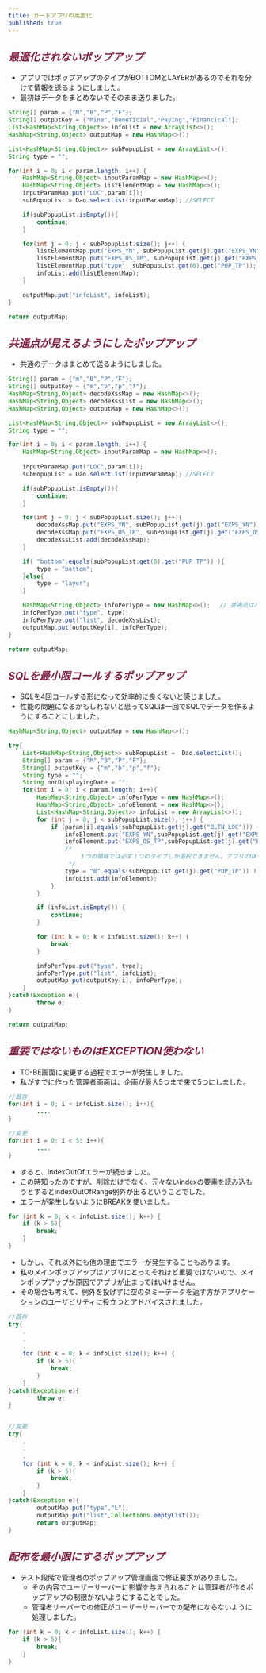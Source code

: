 ```yaml
---
title: カードアプリの高度化 
published: true
---
```




## <span style="color:#802548">_最適化されないポップアップ_</span>

- アプリではポップアップのタイプがBOTTOMとLAYERがあるのでそれを分けて情報を送るようにしました。
- 最初はデータをまとめないでそのまま送りました。

```java
String[] param = {"M","B","P","F"};
String[] outputKey = {"Mine","Beneficial","Paying","Financical"};
List<HashMap<String,Object>> infoList = new ArrayList<>();
HashMap<String,Object> outputMap = new HashMap<>();

List<HashMap<String,Object>> subPopupList = new ArrayList<>();
String type = "";

for(int i = 0; i < param.length; i++) {
    HashMap<String,Object> inputParamMap = new HashMap<>();
    HashMap<String,Object> listElementMap = new HashMap<>();
    inputParamMap.put("LOC",param[i]);
    subPopupList = Dao.selectList(inputParamMap); //SELECT

    if(subPopupList.isEmpty()){
        continue;
    }

    for(int j = 0; j < subPopupList.size(); j++) {
        listElementMap.put("EXPS_YN", subPopupList.get(j).get("EXPS_YN"));
        listElementMap.put("EXPS_OS_TP", subPopupList.get(j).get("EXPS_OS_TP"));
        listElementMap.put("type", subPopupList.get(0).get("PUP_TP"));
        infoList.add(listElementMap);
    }

    outputMap.put("infoList", infoList); 
}

return outputMap;
```


## <span style="color:#802548">_共通点が見えるようにしたポップアップ_</span>

- 共通のデータはまとめて送るようにしました。

```java
String[] param = {"m","B","P","F"};
String[] outputKey = {"m","b","p","f"};
HashMap<String,Object> decodeXssMap = new HashMap<>();
HashMap<String,Object> decodeXssList = new HashMap<>();
HashMap<String,Object> outputMap = new HashMap<>();

List<HashMap<String,Object>> subPopupList = new ArrayList<>();
String type = "";

for(int i = 0; i < param.length; i++) {
    HashMap<String,Object> inputParamMap = new HashMap<>();
    
    inputParamMap.put("LOC",param[i]);
    subPopupList = Dao.selectList(inputParamMap); //SELECT

    if(subPopupList.isEmpty()){
        continue;
    }

    for(int j = 0; j < subPopupList.size(); j++){
        decodeXssMap.put("EXPS_YN", subPopupList.get(j).get("EXPS_YN"));
        decodeXssMap.put("EXPS_OS_TP", subPopupList.get(j).get("EXPS_OS_TP"));
        decodeXssList.add(decodeXssMap);
    }

    if( "bottom".equals(subPopupList.get(0).get("PUP_TP")) ){
        type = "bottom";
    }else{
        type = "layer";
    }

    HashMap<String,Object> infoPerType = new HashMap<>();　 // 共通点はパット見えるように
    infoPerType.put("type", type);
    infoPerType.put("list", decodeXssList);
    outputMap.put(outputKey[i], infoPerType);
}

return outputMap;
```

## <span style="color:#802548">_SQLを最小限コールするポップアップ_</span>

- SQLを4回コールする形になって効率的に良くないと感じました。
- 性能の問題になるかもしれないと思ってSQLは一回でSQLでデータを作るようにすることにしました。

```java
HashMap<String,Object> outputMap = new HashMap<>();

try{
    List<HashMap<String,Object>> subPopupList =  Dao.selectList();
    String[] param = {"M","B","P","F"};
    String[] outputKey = {"m","b","p","f"};
    String type = "";
    String notDisplayingDate = "";
    for(int i = 0; i < param.length; i++){
        HashMap<String,Object> infoPerType = new HashMap<>();
        HashMap<String,Object> infoElement = new HashMap<>();
        List<HashMap<String,Object>> infoList = new ArrayList<>();
        for (int j = 0; j < subPopupList.size(); j++) {
            if (param[i].equals(subPopupList.get(j).get("BLTN_LOC"))) {
                infoElement.put("EXPS_YN",subPopupList.get(j).get("EXPS_YN"));
                infoElement.put("EXPS_OS_TP",subPopupList.get(j).get("EXPS_OS_TP"));
                /*
                    １つの領域では必ず１つのタイプしか選択できません。アプリのUXのため制限を設けようと企画者と打ち合わせしました。
                 */
                type = "B".equals(subPopupList.get(j).get("PUP_TP")) ? "bottom" : "layer";
                infoList.add(infoElement);
            }
        }

        if (infoList.isEmpty()) {
            continue;
        }

        for (int k = 0; k < infoList.size(); k++) {
            break;
        }

        infoPerType.put("type", type);
        infoPerType.put("list", infoList);
        outputMap.put(outputKey[i], infoPerType); 
    }
}catch(Exception e){
        throw e;
}

return outputMap;
```

## <span style="color:#802548">_重要ではないものはEXCEPTION使わない_</span>

- TO-BE画面に変更する過程でエラーが発生しました。
- 私がすでに作った管理者画面は、企画が最大5つまで来て5つにしました。

```java
//既存
for(int i = 0; i < infoList.size(); i++){
        ....
}

//変更
for(int i = 0; i < 5; i++){
        ....
}
```

- すると、indexOutOfエラーが続きました。
- この時知ったのですが、削除だけでなく、元々ないindexの要素を読み込もうとするとindexOutOfRange例外が出るということでした。
- エラーが発生しないようにBREAKを使いました。

```java
for (int k = 0; k < infoList.size(); k++) {
    if (k > 5){
        break;
    }
}
```

- しかし、それ以外にも他の理由でエラーが発生することもあります。
- 私のメインポップアップはアプリにとってそれほど重要ではないので、メインポップアップが原因でアプリが止まってはいけません。
- その場合も考えて、例外を投げずに空のダミーデータを返す方がアプリケーションのユーザビリティに役立つとアドバイスされました。

```java
//既存
try{
	.
	.
	.
	for (int k = 0; k < infoList.size(); k++) {
        if (k > 5){
            break;
        }
    }
}catch(Exception e){
        throw e;
}


//変更
try{
	.
	.
	.
	for (int k = 0; k < infoList.size(); k++) {
        if (k > 5){
            break;
        }
    }
}catch(Exception e){
        outputMap.put("type","L");
        outputMap.put("list",Collections.emptyList());
        return outputMap;
}
```


## <span style="color:#802548">_配布を最小限にするポップアップ_</span>

- テスト段階で管理者のポップアップ管理画面で修正要求がありました。
    - その内容でユーザーサーバーに影響を与えられることは管理者が作るポップアップの制限がないようにすることでした。
    - 管理者サーバーでの修正がユーザーサーバーでの配布にならないように処理しました。


```java
for (int k = 0; k < infoList.size(); k++) {
    if (k > 5){
        break;
    }
}
```